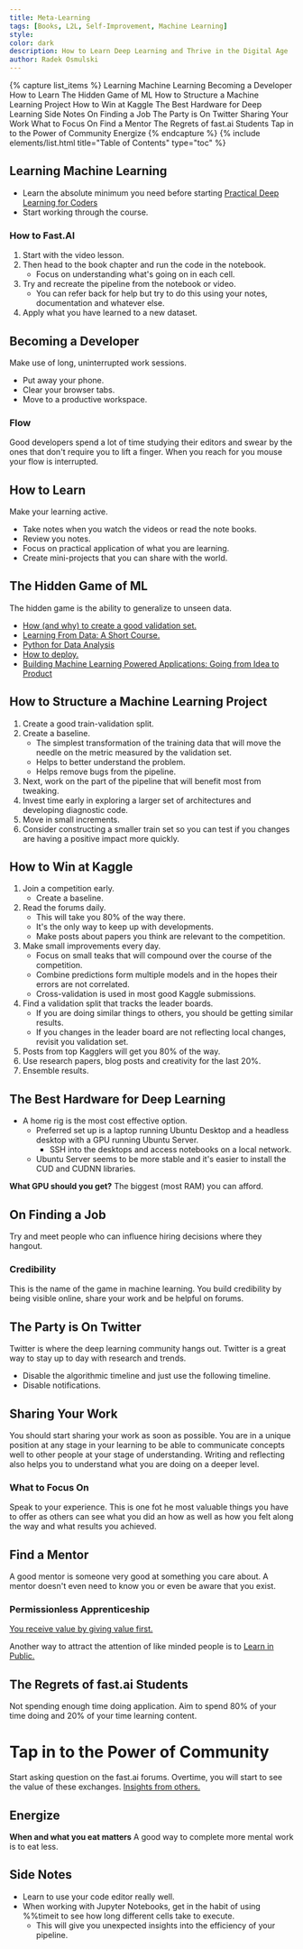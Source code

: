 ```yaml
---
title: Meta-Learning
tags: [Books, L2L, Self-Improvement, Machine Learning]
style: 
color: dark
description: How to Learn Deep Learning and Thrive in the Digital Age
author: Radek Osmulski
---
```


{% capture list_items %}
Learning Machine Learning
Becoming a Developer
How to Learn
The Hidden Game of ML
How to Structure a Machine Learning Project
How to Win at Kaggle
The Best Hardware for Deep Learning
Side Notes
On Finding a Job
The Party is On Twitter
Sharing Your Work
What to Focus On
Find a Mentor
The Regrets of fast.ai Students
Tap in to the Power of Community
Energize
{% endcapture %}
{% include elements/list.html title="Table of Contents" type="toc" %}

## Learning Machine Learning
* Learn the absolute minimum you need before starting [Practical Deep Learning for Coders](https://course.fast.ai/)
* Start working through the course.

### How to Fast.AI
1. Start with the video lesson.
2. Then head to the book chapter and run the code in the notebook.
    * Focus on understanding what's going on in each cell.
3. Try and recreate the pipeline from  the notebook or video.
    * You can refer back for help but try to do this using your notes, documentation and whatever else.
4. Apply what you have learned to a new dataset.

## Becoming a Developer
Make use of long, uninterrupted work sessions.
* Put away your phone.
* Clear your browser tabs.
* Move to a productive workspace.

### Flow
Good developers spend a lot of time studying their editors and swear by the ones that don't require you to lift a finger. When you reach for you mouse your flow is interrupted.

## How to Learn
Make your learning active.
* Take notes when you watch the videos or read the note books.
* Review you notes.
* Focus on practical application of what you are learning.
* Create mini-projects that you can share with the world.

## The Hidden Game of ML
The hidden game is the ability to generalize to unseen data.
* [How (and why) to create a good validation set.](https://www.fast.ai/2017/11/13/validation-sets/)
* [Learning From Data: A Short Course.](https://www.amazon.com/Learning-Data-Yaser-S-Abu-Mostafa/dp/1600490069)
* [Python for Data Analysis](https://wesmckinney.com/book/)
* [How to deploy.](https://youtu.be/5L3Ao5KuCC4)
* [Building Machine Learning Powered Applications: Going from Idea to Product](https://www.amazon.com/Building-Machine-Learning-Powered-Applications/dp/149204511X)

## How to Structure a Machine Learning Project
1. Create a good train-validation split.
2. Create a baseline.
    * The simplest transformation of the training data that will move the needle on the metric measured by the validation set.
    * Helps to better understand the problem.
    * Helps remove bugs from the pipeline.
3. Next, work on the part of the pipeline that will benefit most from tweaking.
4. Invest time early in exploring a larger set of architectures and developing diagnostic code.
5. Move in small increments.
6. Consider constructing a smaller train set so you can test if you changes are having a positive impact more quickly.

## How to Win at Kaggle
1. Join a competition early.
    * Create a baseline.
2. Read the forums daily.
    * This will take you 80% of the way there.
    * It's the only way to keep up with developments.
    * Make posts about papers you think are relevant to the competition.
3. Make small improvements every day.
    * Focus on small teaks that will compound over the course of the competition.
    * Combine predictions form multiple models and in the hopes their errors are not correlated.
    * Cross-validation is used in most good Kaggle submissions.
4. Find a validation split that tracks the leader boards.
    * If you are doing similar things to others, you should be getting similar results.
    * If you changes in the leader board are not reflecting local changes, revisit you validation set.
5. Posts from top Kagglers will get you 80% of the way.
6. Use research papers, blog posts and creativity for the last 20%.
7. Ensemble results.

## The Best Hardware for Deep Learning
* A home rig is the most cost effective option.
    * Preferred set up is a laptop running Ubuntu Desktop and a headless desktop with a GPU running Ubuntu Server.
        * SSH into the desktops and access notebooks on a local network.
    * Ubuntu Server seems to be more stable and it's easier to install the CUD and CUDNN libraries.

**What GPU should you get?**
The biggest (most RAM) you can afford.

## On Finding a Job
Try and meet people who can influence hiring decisions where they hangout.

### Credibility
This is the name of the game in machine learning. You build credibility by being visible online, share your work and be helpful on forums.

## The Party is On Twitter
Twitter is where the deep learning community hangs out. Twitter is a great way to stay up to day with research and trends.
* Disable the algorithmic timeline and just use the following timeline.
* Disable notifications.

## Sharing Your Work
You should start sharing your work as soon as possible. You are in a unique position at any stage in your learning to be able to communicate concepts well to other people at your stage of understanding. Writing and reflecting also helps you to understand what you are doing on a deeper level.

### What to Focus On
Speak to your experience. This is one  fot he most valuable things you have to offer as others can see what you did an how as well as how you felt along the way and what results you achieved.

## Find a Mentor
A good mentor is someone very good at something you care about. A mentor doesn't even need to know you or even be aware that you exist.

### Permissionless Apprenticeship
[You receive value by giving value first.](https://twitter.com/jackbutcher/status/1261139777061113858?s=20)

Another way to attract the attention of like minded people is to [Learn in Public.](https://www.swyx.io/learn-in-public)

## The Regrets of fast.ai Students
Not spending enough time doing application. Aim to spend 80% of your time doing and 20% of your time learning content.

# Tap in to the Power of Community
Start asking question on the fast.ai forums. Overtime, you will start to see the value of these exchanges. [Insights from others.](https://radekosmulski.medium.com/how-to-use-the-power-of-the-community-to-learn-faster-564939882d62)

## Energize

**When and what you eat matters**
A good way to complete more mental work is to eat less. 

## Side Notes
* Learn to use your code editor really well.
* When working with Jupyter Notebooks, get in the habit of using %%timeit to see how long different cells take to execute.
    * This will give you unexpected insights into the efficiency of your pipeline.